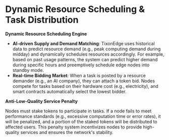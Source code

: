 # Dynamic Resource Scheduling & Task Distribution

**Dynamic Resource Scheduling Engine**

* **AI-driven Supply and Demand Matching**: TixonEdge uses historical data to predict resource demand (e.g., peak computing demand during midday) and dynamically schedules resources accordingly. For example, based on past usage patterns, the system can predict higher demand during specific hours and preemptively schedule edge nodes into standby mode.
* **Real-time Bidding Market**: When a task is posted by a resource demander (e.g., an AI company), they can attach a token bid. Nodes compete for tasks based on their hardware cost (e.g., electricity), and smart contracts automatically select the lowest bidder.

**Anti-Low-Quality Service Penalty**

Nodes must stake tokens to participate in tasks. If a node fails to meet performance standards (e.g., excessive computation time or error rates), it will be penalized, and a portion of the staked tokens will be distributed to affected users. This penalty system incentivizes nodes to provide high-quality services and ensures the network's stability.

